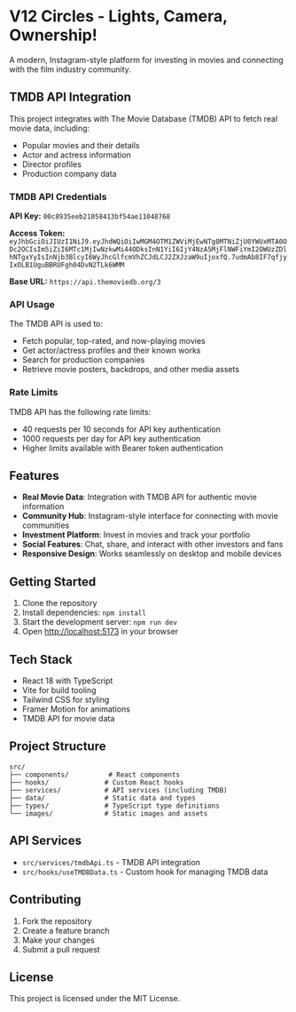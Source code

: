 # V12 Circles - Lights, Camera, Ownership!

A modern, Instagram-style platform for investing in movies and connecting with the film industry community.

## TMDB API Integration

This project integrates with The Movie Database (TMDB) API to fetch real movie data, including:
- Popular movies and their details
- Actor and actress information
- Director profiles
- Production company data

### TMDB API Credentials

**API Key:** `00c8935eeb21058413bf54ae11048768`

**Access Token:** `eyJhbGciOiJIUzI1NiJ9.eyJhdWQiOiIwMGM4OTM1ZWViMjEwNTg0MTNiZjU0YWUxMTA0ODc2OCIsIm5iZiI6MTc1MjIwNzkwMi44ODksInN1YiI6IjY4NzA5MjFlNWFiYmI2OWUzZDlhNTgxYyIsInNjb3BlcyI6WyJhcGlfcmVhZCJdLCJ2ZXJzaW9uIjoxfQ.7udmAb8IF7qfjyIxOLB1UguBBRUFgh04DvN2TLk6WMM`

**Base URL:** `https://api.themoviedb.org/3`

### API Usage

The TMDB API is used to:
- Fetch popular, top-rated, and now-playing movies
- Get actor/actress profiles and their known works
- Search for production companies
- Retrieve movie posters, backdrops, and other media assets

### Rate Limits

TMDB API has the following rate limits:
- 40 requests per 10 seconds for API key authentication
- 1000 requests per day for API key authentication
- Higher limits available with Bearer token authentication

## Features

- **Real Movie Data**: Integration with TMDB API for authentic movie information
- **Community Hub**: Instagram-style interface for connecting with movie communities
- **Investment Platform**: Invest in movies and track your portfolio
- **Social Features**: Chat, share, and interact with other investors and fans
- **Responsive Design**: Works seamlessly on desktop and mobile devices

## Getting Started

1. Clone the repository
2. Install dependencies: `npm install`
3. Start the development server: `npm run dev`
4. Open [http://localhost:5173](http://localhost:5173) in your browser

## Tech Stack

- React 18 with TypeScript
- Vite for build tooling
- Tailwind CSS for styling
- Framer Motion for animations
- TMDB API for movie data

## Project Structure

```
src/
├── components/          # React components
├── hooks/              # Custom React hooks
├── services/           # API services (including TMDB)
├── data/               # Static data and types
├── types/              # TypeScript type definitions
└── images/             # Static images and assets
```

## API Services

- `src/services/tmdbApi.ts` - TMDB API integration
- `src/hooks/useTMDBData.ts` - Custom hook for managing TMDB data

## Contributing

1. Fork the repository
2. Create a feature branch
3. Make your changes
4. Submit a pull request

## License

This project is licensed under the MIT License.